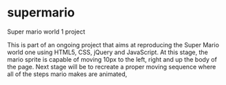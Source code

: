 # supermario
Super mario world 1 project

This is part of an ongoing project that aims at reproducing the Super Mario world one using HTML5, CSS, jQuery and JavaScript.
At this stage, the mario sprite is capable of moving 10px to the left, right and up the body of the page. Next stage will be
to recreate a proper moving sequence where all of the steps mario makes are animated,


